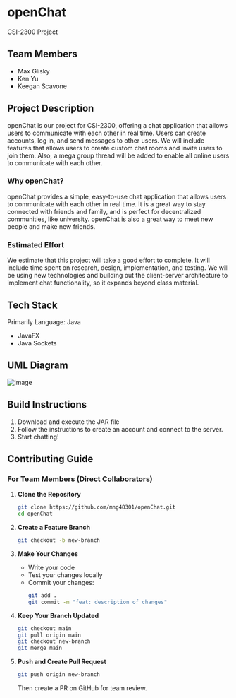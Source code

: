 # openChat
CSI-2300 Project

## Team Members
- Max Glisky
- Ken Yu
- Keegan Scavone

## Project Description
openChat is our project for CSI-2300, offering a chat application that allows users to communicate with each other in real time. Users can create accounts, log in, and send messages to other users. We will include features that allows users to create custom chat rooms and invite users to join them. Also, a mega group thread will be added to enable all online users to communicate with each other. 

### Why openChat?
openChat provides a simple, easy-to-use chat application that allows users to communicate with each other in real time. It is a great way to stay connected with friends and family, and is perfect for decentralized communities, like university. openChat is also a great way to meet new people and make new friends.

### Estimated Effort
We estimate that this project will take a good effort to complete. It will include time spent on research, design, implementation, and testing. We will be using new technologies and building out the client-server architecture to implement chat functionality, so it expands beyond class material. 

## Tech Stack
Primarily Language: Java
- JavaFX
- Java Sockets

## UML Diagram

![image](https://github.com/user-attachments/assets/3e242873-a8d5-4424-96d9-150cb373a6de)

## Build Instructions
1. Download and execute the JAR file
2. Follow the instructions to create an account and connect to the server. 
3. Start chatting!



## Contributing Guide

### For Team Members (Direct Collaborators)

1. **Clone the Repository**
   ```bash
   git clone https://github.com/mng48301/openChat.git
   cd openChat
   ```

2. **Create a Feature Branch**
   ```bash
   git checkout -b new-branch
   ```

3. **Make Your Changes**
   - Write your code
   - Test your changes locally
   - Commit your changes:
     ```bash
     git add .
     git commit -m "feat: description of changes"
     ```

4. **Keep Your Branch Updated**
   ```bash
   git checkout main
   git pull origin main
   git checkout new-branch
   git merge main
   ```

5. **Push and Create Pull Request**
   ```bash
   git push origin new-branch
   ```
   Then create a PR on GitHub for team review.


